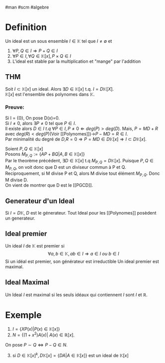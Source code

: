#man #scm #algebre 
# Definition
Un ideal est un sous ensemble $I \in\mathbb{K}$ tel que $I \neq \emptyset$
et 
1) $\forall P,Q \in I \Rightarrow P+Q \in I$
2) $\forall P \in I, \forall Q \in \mathbb{K}[x],P\times Q \in I$
3) L'ideal est stable par la multiplication et "mange" par l'addition
## THM 
Soit $I \subset\mathbb{K}[x]$ un ideal. Alors $\exists D \in \mathbb{K}[x]$ t.q. $I =D\mathbb{K}[X]$.\
$\mathbb{K}[x]$ est l'ensemble des polynomes dans $\mathbb{K}$.
### Preuve:
Si I = {0}, On pose D(x)=0.\
Si $I \neq 0$, alors $\exists P \neq 0$ tel que $P \in I$.\
Il existe alors $D \in I \ t.q \ \forall P \in I, P \neq 0 \Leftarrow deg(P)> deg(D)$.
Mais, $P =MD+R$ avec $deg(R) < deg(P)$(Voir [[Polynomes]])->$P-MD=R\in I$.\
Par minimalité du degré de $D$,$R = 0 \Rightarrow P=MD \in D\mathbb{K}[x]\Rightarrow I \subset D\mathbb{K}[x]$.

Soient $P,Q \in \mathbb{K}[x]$\
Posons $M_{P,Q}:=\lbrace AP+ BQ|A,B \in \mathbb{K}[x]\rbrace$\
Par le theorème précédent, $\exists D\in \mathbb{K}[x]$ t.q $M_{P,Q}= D\mathbb{K}[x]$. Puisque $P,Q \in M_{P,Q}$, on voit donc que D est un diviseur commun à P et Q.\
Reciproquement, si M divise P et Q, alors M divise tout élément $M_{P,Q}$. Donc M divise D.\
On vient de  montrer que D est le [[PGCD]].
## Generateur d'un Ideal
Si $I = D \mathbb{K}$, $D$ est le génerateur.
Tout Ideal pour les [[Polynomes]] posèdent un generateur.
## Ideal premier
Un ideal $I$ de $\mathbb{K}$ est premier si 
$$\forall a,b \in \mathbb{K}, ab\in I \Rightarrow a \in I \ ou \ b \in I$$
Si un idéal est premier, son générateur est irreductible
Un ideal premier est maximal.
## Ideal Maximal
Un Ideal $I$ est maximal si les seuls idéaux qui contiennent $I$ sont $I$ et $\mathbb{R}$.
# Exemple
1) $I = \lbrace X P(x)|P(x) \in \mathbb{K}[x]\rbrace$
2) $N = \lbrace(1+x^2)A(x)|\ A(x) \in \mathbb{R}[x]$.

On pose $P\sim Q \Leftrightarrow P-Q\in N$.

3) si $D \in \mathbb{K}[x]^k, D\mathbb{K}[x]= \lbrace DA| A \in \mathbb{K}[x]\rbrace$ est un ideal de $\mathbb{K}[x]$


